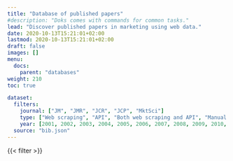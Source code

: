 ```yaml
---
title: "Database of published papers"
#description: "Doks comes with commands for common tasks."
lead: "Discover published papers in marketing using web data."
date: 2020-10-13T15:21:01+02:00
lastmod: 2020-10-13T15:21:01+02:00
draft: false
images: []
menu:
  docs:
    parent: "databases"
weight: 210
toc: true

dataset:
  filters:
    journal: ["JM", "JMR", "JCR", "JCP", "MktSci"]
    type: ["Web scraping", "API", "Both web scraping and API", "Manual extraction"]
    year: [2001, 2002, 2003, 2004, 2005, 2006, 2007, 2008, 2009, 2010, 2011, 2012, 2013, 2014, 2015, 2016, 2017, 2018, 2019, 2020]
  source: "bib.json"
---
```


{{< filter >}}

